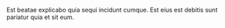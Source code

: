 Est beatae explicabo quia sequi incidunt cumque.
Est eius est debitis sunt pariatur quia et sit eum.